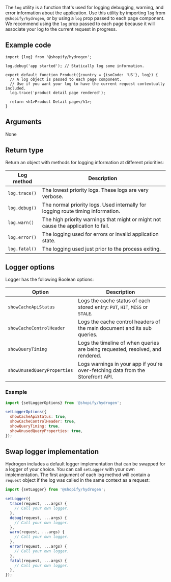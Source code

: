 The `log` utility is a function that's used for logging debugging, warning, and error information about the application. Use this utility by importing `log` from `@shopify/hydrogen`, or by using a `log` prop passed to each page component. We recommend using the `log` prop passed to each page because it will associate your log to the current request in progress.

## Example code

```tsx
import {log} from '@shopify/hydrogen';

log.debug('app started'); // Statically log some information.

export default function Product({country = {isoCode: 'US'}, log}) {
  // A log object is passed to each page component.
  // Use if you want your log to have the current request contextually included.
  log.trace('product detail page rendered');

  return <h1>Product Detail page</h1>;
}
```

## Arguments

None

## Return type

Return an object with methods for logging information at different priorities:

| Log method    | Description                                                                       |
| ------------- | --------------------------------------------------------------------------------- |
| `log.trace()` | The lowest priority logs. These logs are very verbose.                            |
| `log.debug()` | The normal priority logs. Used internally for logging route timing information.   |
| `log.warn()`  | The high priority warnings that might or might not cause the application to fail. |
| `log.error()` | The logging used for errors or invalid application state.                         |
| `log.fatal()` | The logging used just prior to the process exiting.                               |

## Logger options

Logger has the following Boolean options:

| Option                      | Description                                                                     |
| --------------------------- | ------------------------------------------------------------------------------- |
| `showCacheApiStatus`        | Logs the cache status of each stored entry: `PUT`, `HIT`, `MISS` or `STALE`.    |
| `showCacheControlHeader`    | Logs the cache control headers of the main document and its sub queries.        |
| `showQueryTiming`           | Logs the timeline of when queries are being requested, resolved, and rendered.  |
| `showUnusedQueryProperties` | Logs warnings in your app if you're over-fetching data from the Storefront API. |

### Example

```js
import {setLoggerOptions} from '@shopify/hydrogen';

setLoggerOptions({
  showCacheApiStatus: true,
  showCacheControlHeader: true,
  showQueryTiming: true,
  showUnusedQueryProperties: true,
});
```

## Swap logger implementation

Hydrogen includes a default logger implementation that can be swapped for a logger of your choice. You can call `setLogger` with your own implementation. The first argument of each log method will contain a `request` object if the log was called in the same context as a request:

```js
import {setLogger} from '@shopify/hydrogen';

setLogger({
  trace(request, ...args) {
    // Call your own logger.
  },
  debug(request, ...args) {
    // Call your own logger.
  },
  warn(request, ...args) {
    // Call your own logger.
  },
  error(request, ...args) {
    // Call your own logger.
  },
  fatal(request, ...args) {
    // Call your own logger.
  },
});
```
